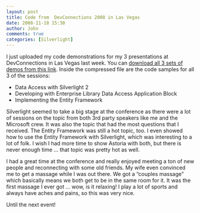 ```yaml
---
layout: post
title: Code from  DevConnections 2008 in Las Vegas
date: 2008-11-18 15:30
author: John
comments: true
categories: [Silverlight]
---
```

<p>I just uploaded my code demonstrations for my 3 presentations at DevConnections in Las Vegas last week. You can <a href="/wp-content/uploads/files/downloads/Connections 2008 Demos.rar">download all 3 sets of demos from this link</a>. Inside the compressed file are the code samples for all 3 of the sessions:</p>  <ul>   <li>Data Access with Silverlight 2 </li>    <li>Developing with Enterprise Library Data Access Application Block </li>    <li>Implementing the Entity Framework </li> </ul>  <p>Silverlight seemed to take a big stage at the conference as there were a lot of sessions on the topic from both 3rd party speakers like me and the Microsoft crew. It was also the topic that had the most questions that I received. The Entity Framework was still a hot topic, too. I even showed how to use the Entity Framework with Silverlight, which was interesting to a lot of folk. I wish I had more time to show Astoria with both, but there is never enough time … that topic was pretty hot as well.</p>  <p>I had a great time at the conference and really enjoyed meeting a ton of new people and reconnecting with some old friends. My wife even convinced me to get a massage while I was out there. We got a “couples massage” which basically means we both get to be in the same room for it. It was the first massage I ever got … wow, is it relaxing! I play a lot of sports and always have aches and pains, so this was very nice.</p>  <p>Until the next event!</p>

